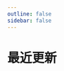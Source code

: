 ```yaml
---
outline: false
sidebar: false
---
```


# 最近更新

<script setup>
import ACardLinks from './.vitepress/components/ACardLinks.vue'

import { RECENT_PAGE } from './.vitepress/data/recentUpdate'
</script>

<ACardLinks v-for="{title, items} in RECENT_PAGE" :title="title" :items="items" />
